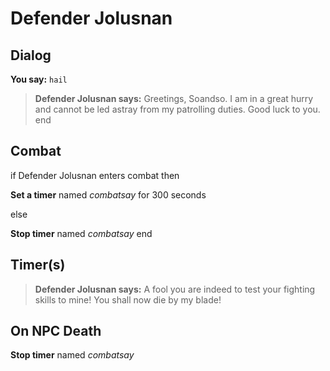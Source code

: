 # Defender Jolusnan
## Dialog

**You say:** `hail`



>**Defender Jolusnan says:** Greetings, Soandso. I am in a great hurry and cannot be led astray from my patrolling duties. Good luck to you.
end

## Combat

if Defender Jolusnan enters combat  then


**Set a timer** named *combatsay* for 300 seconds

else


**Stop timer** named *combatsay*
end

## Timer(s)

>**Defender Jolusnan says:** A fool you are indeed to test your fighting skills to mine!  You shall now die by my blade!
## On NPC Death

**Stop timer** named *combatsay*